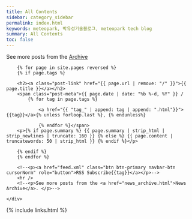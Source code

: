 ```yaml
---
title: All Contents
sidebar: category_sidebar
permalink: index.html
keywords: meteopark, 박유성기술블로그, meteopark tech blog
summary: All Contents
toc: false
---
```



<div class="home">
    <p>See more posts from the <a class="view-list" href="archive.html">Archive</a> </p>
    <div class="post-list">

        {% for page in site.pages reversed %}
        {% if page.tags %}

        <h2><a class="post-link" href="{{ page.url | remove: "/" }}">{{ page.title }}</a></h2>
        <span class="post-meta">{{ page.date | date: "%b %-d, %Y" }} /
            {% for tag in page.tags %}

                <a href="{{ "tag_" | append: tag | append: ".html"}}">{{tag}}</a>{% unless forloop.last %}, {% endunless%}

                {% endfor %}</span>
        <p>{% if page.summary %} {{ page.summary | strip_html | strip_newlines | truncate: 160 }} {% else %} {{ page.content | truncatewords: 50 | strip_html }} {% endif %}</p>

        {% endif %}
        {% endfor %}

        <!--<p><a href="feed.xml" class="btn btn-primary navbar-btn cursorNorm" role="button">RSS Subscribe{{tag}}</a></p>-->
        <hr />
        <!--<p>See more posts from the <a href="news_archive.html">News Archive</a>. </p>-->

    </div>
</div>




{% include links.html %}




